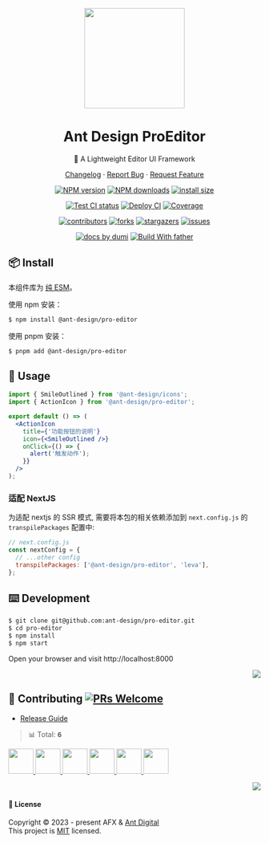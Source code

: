 <a name="readme-top"></a>

<p align="center">
  <a href="#">
    <img width="200" src="https://gw.alipayobjects.com/zos/antfincdn/upvrAjAPQX/Logo_Tech%252520UI.svg">
  </a>
</p>

<h1 align="center">Ant Design ProEditor</h1>

<div align="center">

🌟 A Lightweight Editor UI Framework

[Changelog](./CHANGELOG.md) · [Report Bug][issues-url] · [Request Feature][issues-url]

<!-- SHIELD GROUP -->

[![NPM version][npm-image]][npm-url] [![NPM downloads][download-image]][download-url] [![install size][npm-size]][npm-size-url]

[![Test CI status][test-ci]][test-ci-url] [![Deploy CI][release-ci]][release-ci-url] [![Coverage][coverage]][codecov-url]

[![contributors][contributors-shield]][contributors-url] [![forks][forks-shield]][forks-url] [![stargazers][stargazers-shield]][stargazers-url] [![issues][issues-shield]][issues-url]

[![ docs by dumi][dumi-url]](https://d.umijs.org/) [![Build With father][father-url]](https://github.com/umijs/father/)

<!-- gitpod url -->

[gitpod-badge]: https://img.shields.io/badge/Gitpod-ready--to--code-blue?logo=gitpod
[gitpod-url]: https://gitpod.io/#https://github.com/ant-design/@ant-design/pro-editor

<!-- umi url -->

[dumi-url]: https://img.shields.io/badge/docs%20by-dumi-blue
[father-url]: https://img.shields.io/badge/build%20with-father-028fe4.svg

<!-- npm url -->

[npm-image]: https://img.shields.io/npm/v/@ant-design/pro-editor.svg?style=flat-square&color=deepgreen&label=latest
[npm-url]: https://npmjs.org/package/@ant-design/pro-editor
[npm-size]: https://img.shields.io/bundlephobia/minzip/@ant-design/pro-editor?color=deepgreen&label=gizpped%20size&style=flat-square
[npm-size-url]: https://packagephobia.com/result?p=@ant-design/pro-editor

<!-- coverage -->

[coverage]: https://codecov.io/gh/ant-design/pro-editor/branch/main/graph/badge.svg
[codecov-url]: https://codecov.io/gh/ant-design/pro-editor/branch/main

<!-- Github CI -->

[test-ci]: https://github.com/ant-design/pro-editor/actions/workflows/test.yml/badge.svg
[test-ci-url]: https://github.com/ant-design/pro-editor/actions/workflows/test.yml
[release-ci]: https://github.com/ant-design/pro-editor/actions/workflows/release.yml/badge.svg
[release-ci-url]: https://github.com/ant-design/pro-editor/actions/workflows/release.yml/
[download-image]: https://img.shields.io/npm/dm/@ant-design/pro-editor.svg?style=flat-square
[download-url]: https://npmjs.org/package/@ant-design/pro-editor

<!-- contributors -->

[contributors-shield]: https://img.shields.io/github/contributors/ant-design/pro-editor.svg?style=flat
[contributors-url]: https://github.com/ant-design/pro-editor/graphs/contributors

<!-- forks -->

[forks-shield]: https://img.shields.io/github/forks/ant-design/pro-editor.svg?style=flat
[forks-url]: https://github.com/ant-design/pro-editor/network/members

<!-- stargazers -->

[stargazers-shield]: https://img.shields.io/github/stars/ant-design/pro-editor.svg?style=flat
[stargazers-url]: https://github.com/ant-design/pro-editor/stargazers

<!-- issues -->

[issues-shield]: https://img.shields.io/github/issues/ant-design/pro-editor.svg?style=flat
[issues-url]: https://github.com/ant-design/pro-editor/issues/new/choose

</div>

## 📦 Install

本组件库为 [纯 ESM](https://gist.github.com/sindresorhus/a39789f98801d908bbc7ff3ecc99d99c)。

使用 npm 安装：

```bash
$ npm install @ant-design/pro-editor
```

使用 pnpm 安装：

```bash
$ pnpm add @ant-design/pro-editor
```

## 🔨 Usage

```jsx
import { SmileOutlined } from '@ant-design/icons';
import { ActionIcon } from '@ant-design/pro-editor';

export default () => (
  <ActionIcon
    title={'功能按钮的说明'}
    icon={<SmileOutlined />}
    onClick={() => {
      alert('触发动作');
    }}
  />
);
```

### 适配 NextJS

为适配 nextjs 的 SSR 模式, 需要将本包的相关依赖添加到 `next.config.js` 的 `transpilePackages` 配置中:

```js
// next.config.js
const nextConfig = {
  // ...other config
  transpilePackages: ['@ant-design/pro-editor', 'leva'],
};
```

## ⌨️ Development

```bash
$ git clone git@github.com:ant-design/pro-editor.git
$ cd pro-editor
$ npm install
$ npm start
```

Open your browser and visit http://localhost:8000

<div align="right">

[![][back-to-top]](#readme-top)

</div>

## 🤝 Contributing [![PRs Welcome](https://img.shields.io/badge/PRs-welcome-brightgreen.svg?style=flat-square)](http://makeapullrequest.com)

- [Release Guide](https://github.com/ant-design/pro-editor/wiki/release)

<!-- CONTRIBUTION GROUP -->

> 📊 Total: <kbd>**6**</kbd>

<a href="https://github.com/arvinxx" title="arvinxx">
  <img src="https://avatars.githubusercontent.com/u/28616219?v=4" width="50" />
</a>
<a href="https://github.com/rdmclin2" title="rdmclin2">
  <img src="https://avatars.githubusercontent.com/u/4705237?v=4" width="50" />
</a>
<a href="https://github.com/actions-user" title="actions-user">
  <img src="https://avatars.githubusercontent.com/u/65916846?v=4" width="50" />
</a>
<a href="https://github.com/meganjohnson96" title="meganjohnson96">
  <img src="https://avatars.githubusercontent.com/u/136729222?v=4" width="50" />
</a>
<a href="https://github.com/xlkang" title="xlkang">
  <img src="https://avatars.githubusercontent.com/u/36946503?v=4" width="50" />
</a>
<a href="https://github.com/chenshuai2144" title="chenshuai2144">
  <img src="https://avatars.githubusercontent.com/u/8186664?v=4" width="50" />
</a>

<!-- CONTRIBUTION END -->

<div align="right">

[![][back-to-top]](#readme-top)

</div>

#### 📝 License

Copyright © 2023 - present AFX & [Ant Digital](antdigital.com) <br />
This project is [MIT](./LICENSE) licensed.

<!-- SHIELD LINK GROUP -->

[back-to-top]: https://img.shields.io/badge/-BACK_TO_TOP-151515?style=flat-square
